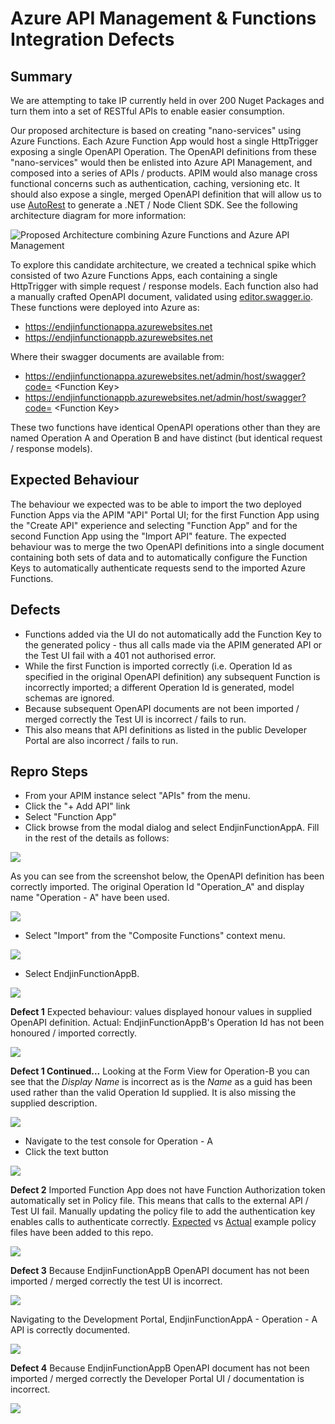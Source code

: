 # Azure API Management & Functions Integration Defects

## Summary
We are attempting to take IP currently held in over 200 Nuget Packages and turn them into a set of RESTful APIs to enable easier consumption.

Our proposed architecture is based on creating "nano-services" using Azure Functions. Each Azure Function App would host a single HttpTrigger exposing a single OpenAPI Operation. The OpenAPI definitions from these "nano-services" would then be enlisted into Azure API Management, and composed into a series of APIs / products. APIM would also manage cross functional concerns such as authentication, caching, versioning etc. It should also expose a single, merged OpenAPI definition that will allow us to use [AutoRest](https://github.com/Azure/autorest) to generate a .NET / Node Client SDK. See the following architecture diagram for more information:

![Proposed Architecture combining Azure Functions and Azure API Management](https://github.com/endjin/AzureApimAndFunctionsIntegrationDefects/raw/master/Artefacts/Assets/Images/00-Target-Architecture.png "Proposed Architecture combining Azure Functions and Azure API Management")

To explore this candidate architecture, we created a technical spike which consisted of two Azure Functions Apps, each containing a single HttpTrigger with simple request / response models. Each function also had a manually crafted OpenAPI document, validated using [editor.swagger.io](https://editor.swagger.io). These functions were deployed into Azure as:

* https://endjinfunctionappa.azurewebsites.net
* https://endjinfunctionappb.azurewebsites.net

Where their swagger documents are available from:

* https://endjinfunctionappa.azurewebsites.net/admin/host/swagger?code= &lt;Function Key&gt;
* https://endjinfunctionappb.azurewebsites.net/admin/host/swagger?code= &lt;Function Key&gt;

These two functions have identical OpenAPI operations other than they are named Operation A and Operation B and have distinct (but identical request / response models).

## Expected Behaviour

The behaviour we expected was to be able to import the two deployed Function Apps via the APIM "API" Portal UI; for the first Function App using the "Create API" experience and selecting "Function App" and for the second Function App using the "Import API" feature. The expected behaviour was to merge the two OpenAPI definitions into a single document containing both sets of data and to automatically configure the Function Keys to automatically authenticate requests send to the imported Azure Functions.

## Defects

* Functions added via the UI do not automatically add the Function Key to the generated policy - thus all calls made via the APIM generated API or the Test UI fail with a 401 not authorised error.
* While the first Function is imported correctly (i.e. Operation Id as specified in the original OpenAPI definition) any subsequent Function is incorrectly imported; a different Operation Id is generated, model schemas are ignored. 
* Because subsequent OpenAPI documents are not been imported / merged correctly the Test UI is incorrect / fails to run.
* This also means that API definitions as listed in the public Developer Portal are also incorrect / fails to run.

## Repro Steps

* From your APIM instance select "APIs" from the menu. 
* Click the "+ Add API" link
* Select "Function App"
* Click browse from the modal dialog and select EndjinFunctionAppA. Fill in the rest of the details as follows:

![](https://github.com/endjin/AzureApimAndFunctionsIntegrationDefects/raw/master/Artefacts/Assets/Images/01-Create-From-Function-App.png "")

As you can see from the screenshot below, the OpenAPI definition has been correctly imported. The original Operation Id "Operation_A" and display name "Operation - A" have been used.

![](https://github.com/endjin/AzureApimAndFunctionsIntegrationDefects/raw/master/Artefacts/Assets/Images/02-Imported-Operation-A.png "")

* Select "Import" from the "Composite Functions" context menu.

![](https://github.com/endjin/AzureApimAndFunctionsIntegrationDefects/raw/master/Artefacts/Assets/Images/03-Import-FunctionAppB.png "")

* Select EndjinFunctionAppB.

![](https://github.com/endjin/AzureApimAndFunctionsIntegrationDefects/raw/master/Artefacts/Assets/Images/04-Import-FunctionAppB.png "")

**Defect 1** Expected behaviour: values displayed honour values in supplied OpenAPI definition. Actual: EndjinFunctionAppB's Operation Id has not been honoured / imported correctly. 

![](https://github.com/endjin/AzureApimAndFunctionsIntegrationDefects/raw/master/Artefacts/Assets/Images/05-Imported-Operation-B.png "")

**Defect 1 Continued...** Looking at the Form View for Operation-B you can see that the *Display Name* is incorrect as is the *Name* as a guid has been used rather than the valid Operation Id supplied. It is also missing the supplied description.

![](https://github.com/endjin/AzureApimAndFunctionsIntegrationDefects/raw/master/Artefacts/Assets/Images/05-Imported-Operation-B-Form-View.png "")

* Navigate to the test console for Operation - A
* Click the text button

![](https://github.com/endjin/AzureApimAndFunctionsIntegrationDefects/raw/master/Artefacts/Assets/Images/06-Operation-A-Test-Console.png "")

**Defect 2** Imported Function App does not have Function Authorization token automatically set in Policy file. This means that calls to the external API / Test UI fail. Manually updating the policy file to add the authentication key enables calls to authenticate correctly. [Expected](https://github.com/endjin/AzureApimAndFunctionsIntegrationDefects/raw/master/Artefacts/Assets/Policy/Expected.txt) vs [Actual](https://github.com/endjin/AzureApimAndFunctionsIntegrationDefects/raw/master/Artefacts/Assets/Policy/Actual.txt) example policy files have been added to this repo.

![](https://github.com/endjin/AzureApimAndFunctionsIntegrationDefects/raw/master/Artefacts/Assets/Images/07-Operation-A-401.png "")

**Defect 3** Because EndjinFunctionAppB OpenAPI document has not been imported / merged correctly the test UI is incorrect.

![](https://github.com/endjin/AzureApimAndFunctionsIntegrationDefects/raw/master/Artefacts/Assets/Images/08-Operation-B.png "")

Navigating to the Development Portal, EndjinFunctionAppA - Operation - A API is correctly documented.

![](https://github.com/endjin/AzureApimAndFunctionsIntegrationDefects/raw/master/Artefacts/Assets/Images/09-Developer-Portal-Operation-A.png "")

**Defect 4** Because EndjinFunctionAppB OpenAPI document has not been imported / merged correctly the Developer Portal UI / documentation is incorrect.

![](https://github.com/endjin/AzureApimAndFunctionsIntegrationDefects/raw/master/Artefacts/Assets/Images/10-Developer-Portal-Operation-B.png "")
